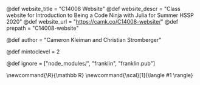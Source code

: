 <!--
Add here global page variables to use throughout your
website.
The website_* must be defined for the RSS to work
-->
@def website_title = "C14008 Website"
@def website_descr = "Class website for Introduction to Being a Code Ninja with Julia for Summer HSSP 2020"
@def website_url   = "https://camk.co/C14008-website/"
@def prepath = "C14008-website"

@def author = "Cameron Kleiman and Christian Stromberger"

@def mintoclevel = 2

<!--
Add here files or directories that should be ignored by Franklin, otherwise
these files might be copied and, if markdown, processed by Franklin which
you might not want. Indicate directories by ending the name with a `/`.
-->
@def ignore = ["node_modules/", "franklin", "franklin.pub"]

<!--
Add here global latex commands to use throughout your
pages. It can be math commands but does not need to be.
For instance:
* \newcommand{\phrase}{This is a long phrase to copy.}
-->
\newcommand{\R}{\mathbb R}
\newcommand{\scal}[1]{\langle #1 \rangle}
